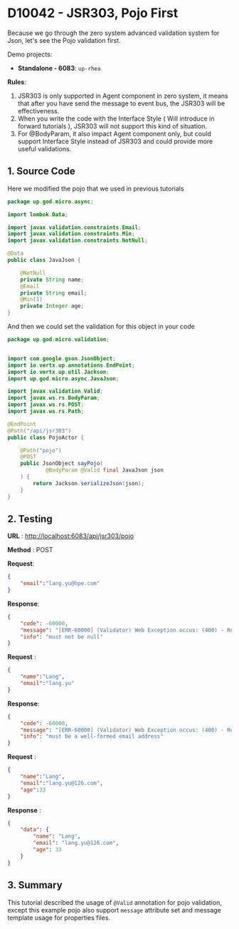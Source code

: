 # D10042 - JSR303, Pojo First

Because we go through the zero system advanced validation system for Json, let's see the Pojo validation first.

Demo projects:

* **Standalone - 6083**: `up-rhea`

**Rules**:

1. JSR303 is only supported in Agent component in zero system, it means that after you have send the message to event bus, the JSR303 will be effectiveness.
2. When you write the code with the Interface Style \( Will introduce in forward tutorials \), JSR303 will not support this kind of situation.
3. For @BodyParam, it also impact Agent component only, but could support Interface Style instead of JSR303 and could provide more useful validations.

## 1. Source Code

Here we modified the pojo that we used in previous tutorials

```java
package up.god.micro.async;

import lombok.Data;

import javax.validation.constraints.Email;
import javax.validation.constraints.Min;
import javax.validation.constraints.NotNull;

@Data
public class JavaJson {

    @NotNull
    private String name;
    @Email
    private String email;
    @Min(1)
    private Integer age;
}
```

And then we could set the validation for this object in your code

```java
package up.god.micro.validation;


import com.google.gson.JsonObject;
import io.vertx.up.annotations.EndPoint;
import io.vertx.up.util.Jackson;
import up.god.micro.async.JavaJson;

import javax.validation.Valid;
import javax.ws.rs.BodyParam;
import javax.ws.rs.POST;
import javax.ws.rs.Path;

@EndPoint
@Path("/api/jsr303")
public class PojoActor {

    @Path("pojo")
    @POST
    public JsonObject sayPojo(
            @BodyParam @Valid final JavaJson json
    ) {
        return Jackson.serializeJson(json);
    }
}
```

## 2. Testing

**URL** : [http://localhost:6083/api/jsr303/pojo](http://localhost:6083/api/jsr303/pojo)

**Method** : POST

**Request**:

```json
{
    "email":"lang.yu@hpe.com"
}
```

**Response**:

```json
{
    "code": -60000,
    "message": "[ERR-60000] (Validator) Web Exception occus: (400) - Request validation failure, class = class up.god.micro.validation.PojoActor, method = public io.vertx.core.json.JsonObject up.god.micro.validation.PojoActor.sayPojo(up.god.micro.async.JavaJson), message = Not Null name.",
    "info": "must not be null"
}
```

**Request** :

```json
{
    "name":"Lang",
    "email":"lang.yu"
}
```

**Response**:

```json
{
    "code": -60000,
    "message": "[ERR-60000] (Validator) Web Exception occus: (400) - Request validation failure, class = class up.god.micro.validation.PojoActor, method = public io.vertx.core.json.JsonObject up.god.micro.validation.PojoActor.sayPojo(up.god.micro.async.JavaJson), message = must be a well-formed email address.",
    "info": "must be a well-formed email address"
}
```

**Request** :

```json
{
    "name":"Lang",
    "email":"lang.yu@126.com",
    "age":33
}
```

**Response** :

```json
{
    "data": {
        "name": "Lang",
        "email": "lang.yu@126.com",
        "age": 33
    }
}
```

## 3. Summary

This tutorial described the usage of `@Valid` annotation for pojo validation, except this example pojo also support `message` attribute set and message template usage for properties files.

